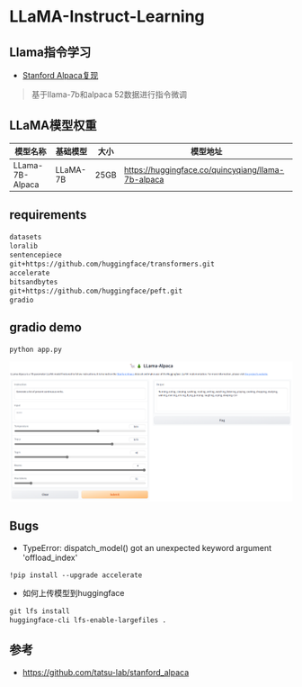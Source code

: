 # LLaMA-Instruct-Learning

## Llama指令学习

- [Stanford Alpaca复现](https://github.com/tatsu-lab/stanford_alpaca)

> 基于llama-7b和alpaca 52数据进行指令微调

## LLaMA模型权重

| 模型名称| 基础模型     | 大小   | 模型地址 |
|-----|----------|------|----|
| LLama-7B-Alpaca | LLaMA-7B | 25GB |https://huggingface.co/quincyqiang/llama-7b-alpaca|

## requirements

```text
datasets
loralib
sentencepiece
git+https://github.com/huggingface/transformers.git
accelerate
bitsandbytes
git+https://github.com/huggingface/peft.git
gradio
```

## gradio demo

```shell
python app.py
```

![](https://raw.githubusercontent.com/yanqiangmiffy/LLaMA-Instruct-Learning/main/images/app_screenshot.png)

## Bugs

- TypeError: dispatch_model() got an unexpected keyword argument 'offload_index'

```text
!pip install --upgrade accelerate
```

- 如何上传模型到huggingface

```text
git lfs install
huggingface-cli lfs-enable-largefiles .
```

## 参考

- https://github.com/tatsu-lab/stanford_alpaca